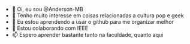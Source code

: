 - 👋 Oi, eu sou @Anderson-MB
- 👀 Tenho muito interesse em coisas relacionadas a cultura pop e geek
- 🌱 Eu estou aprendendo a usar o github para me organizar melhor
- 💞️ Estou colaborando com IEEE
- 📫 Espero aprender bastante tanto na faculdade, quanto aqui

<!---
Anderson-MB/Anderson-MB is a ✨ special ✨ repository because its `README.md` (this file) appears on your GitHub profile.
You can click the Preview link to take a look at your changes.
--->
